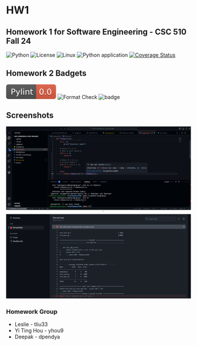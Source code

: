 # HW1


## Homework 1 for Software Engineering - CSC 510 Fall 24

![Python](https://icongr.am/devicon/python-original.svg?size=50&color=currentColor)
![License](https://img.shields.io/github/license/CSC510-Leslie-Tim-Deepak/HW1.svg)
![Linux](https://img.shields.io/badge/Linux-FCC624?style=for-the-badge&logo=linux&logoColor=black)
![Python application](https://github.com/CSC510-Leslie-Tim-Deepak/HW1/actions/workflows/python-app.yml/badge.svg)
[![Coverage Status](https://coveralls.io/repos/github/CSC510-Leslie-Tim-Deepak/HW1/badge.svg?branch=main)](https://coveralls.io/github/CSC510-Leslie-Tim-Deepak/HW1?branch=main)

## Homework 2 Badgets
![Pylint Score](./badges/pylint-score.svg)
![Format Check](https://github.com/Captain-Tim/HW1_fork/actions/workflows/autopep8_check.yml/badge.svg)
![badge](https://img.shields.io/endpoint?url=https://gist.githubusercontent.com/Captain-Tim/e08fb0f4d4d2ebffe6c63b3be6f0b21d/raw/test.json)

## Screenshots
![Console](SE_HW1_Console.png)
![Unittest](SE_HW1_Unittest.png)

### Homework Group
- Leslie - tliu33
- Yi Ting Hou - yhou9
- Deepak - dpendya
